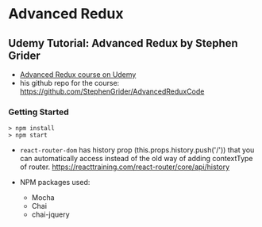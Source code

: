 # Advanced Redux
## Udemy Tutorial: Advanced Redux by Stephen Grider
- [Advanced Redux course on Udemy](https://www.udemy.com/react-redux-tutorial/)
- his github repo for the course: https://github.com/StephenGrider/AdvancedReduxCode


### Getting Started

```
> npm install
> npm start
```

- `react-router-dom` has history prop (this.props.history.push('/')) that you can automatically access instead of the old way of adding contextType of router. https://reacttraining.com/react-router/core/api/history
    

- NPM packages used:
    - Mocha
    - Chai
    - chai-jquery
